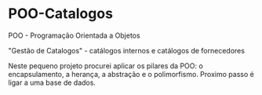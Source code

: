 # POO-Catalogos
POO - Programação Orientada a Objetos

"Gestão de Catalogos" - catálogos internos e catálogos de fornecedores

Neste pequeno projeto procurei aplicar os pilares da POO: o encapsulamento, a herança, a abstração e o polimorfismo.
Proximo passo é ligar a uma base de dados.


